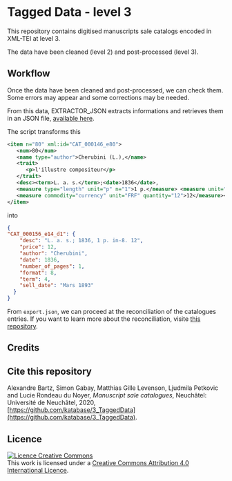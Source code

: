 # Tagged Data - level 3

This repository contains digitised manuscripts sale catalogs encoded in XML-TEI at level 3.

The data have been cleaned (level 2) and post-processed (level 3).

## Workflow

Once the data have been cleaned and post-processed, we can check them. Some errors may appear and some corrections may be needed. 

From this data, EXTRACTOR_JSON extracts informations and retrieves them in an JSON file, [available here]().

The script transforms this 

```xml
<item n="80" xml:id="CAT_000146_e80">
   <num>80</num>
   <name type="author">Cherubini (L.),</name>
   <trait>
      <p>l'illustre compositeur</p>
   </trait>
   <desc><term>L. a. s.</term>;<date>1836</date>,
   <measure type="length" unit="p" n="1">1 p.</measure> <measure unit="f" type="format" n="8">in-8</measure>.
   <measure commodity="currency" unit="FRF" quantity="12">12</measure></desc>
</item>
```

into 

```json
{
"CAT_000156_e14_d1": {
    "desc": "L. a. s.; 1836, 1 p. in-8. 12",
    "price": 12,
    "author": "Cherubini",
    "date": 1836,
    "number_of_pages": 1,
    "format": 8,
    "term": 4,
    "sell_date": "Mars 1893"
  }
}
```

From `export.json`, we can proceed at the reconciliation of the catalogues entries. 
If you want to learn more about the reconciliation, visite [this repository](https://raw.github.com/katabase/reconciliation).


## Credits


## Cite this repository
Alexandre Bartz, Simon Gabay, Matthias Gille Levenson, Ljudmila Petkovic and Lucie Rondeau du Noyer, _Manuscript sale catalogues_, Neuchâtel: Université de Neuchâtel, 2020, [https://github.com/katabase/3_TaggedData](https://github.com/katabase/3_TaggedData).

## Licence
<a rel="license" href="http://creativecommons.org/licenses/by/4.0/"><img alt="Licence Creative Commons" style="border-width:0" src="https://i.creativecommons.org/l/by/4.0/88x31.png" /></a><br />This work is licensed under a <a rel="license" href="http://creativecommons.org/licenses/by/4.0/">Creative Commons Attribution 4.0 International Licence</a>.
